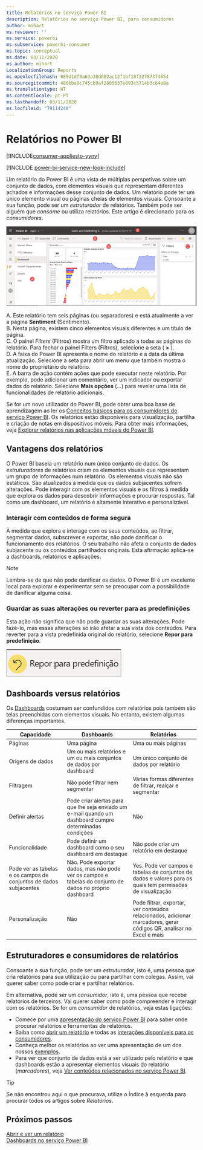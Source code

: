 ```yaml
---
title: Relatórios no serviço Power BI
description: Relatórios no serviço Power BI, para consumidores
author: mihart
ms.reviewer: ''
ms.service: powerbi
ms.subservice: powerbi-consumer
ms.topic: conceptual
ms.date: 03/11/2020
ms.author: mihart
LocalizationGroup: Reports
ms.openlocfilehash: 089d1df9a63a30d602ac12f1bf18f32787374654
ms.sourcegitcommit: 480bba9c745cb9af2005637e693c5714b3c64a8a
ms.translationtype: HT
ms.contentlocale: pt-PT
ms.lasthandoff: 03/11/2020
ms.locfileid: "79114240"
---
```

# <a name="reports-in-power-bi"></a>Relatórios no Power BI

[!INCLUDE[consumer-appliesto-yyny](../includes/consumer-appliesto-yyny.md)]

[!INCLUDE [power-bi-service-new-look-include](../includes/power-bi-service-new-look-include.md)]

Um relatório do Power BI é uma vista de múltiplas perspetivas sobre um conjunto de dados, com elementos visuais que representam diferentes achados e informações desse conjunto de dados.  Um relatório pode ter um único elemento visual ou páginas cheias de elementos visuais. Consoante a sua função, pode ser um *estruturador* de relatórios. Também pode ser alguém que *consome* ou utiliza relatórios. Este artigo é direcionado para os *consumidores*.

![Captura de ecrã a mostrar uma página de relatórios.](./media/end-user-reports/power-bi-report.png)

A. Este relatório tem seis páginas (ou separadores) e está atualmente a ver a página **Sentiment** (Sentimento).    
B. Nesta página, existem cinco elementos visuais diferentes e um título de página.    
C. O painel *Filters* (Filtros) mostra um filtro aplicado a todas as páginas do relatório. Para fechar o painel Filters (Filtros), selecione a seta ( **>** ).    
D. A faixa do Power BI apresenta o nome do relatório e a data da última atualização. Selecione a seta para abrir um menu que também mostra o nome do proprietário do relatório.    
E. A barra de ação contém ações que pode executar neste relatório.  Por exemplo, pode adicionar um comentário, ver um indicador ou exportar dados do relatório.  Selecione **Mais opções** (...) para revelar uma lista de funcionalidades de relatório adicionais.    

Se for um novo utilizador do Power BI, pode obter uma boa base de aprendizagem ao ler os [Conceitos básicos para os consumidores do serviço Power BI](end-user-basic-concepts.md). Os relatórios estão disponíveis para visualização, partilha e criação de notas em dispositivos móveis. Para obter mais informações, veja [Explorar relatórios nas aplicações móveis do Power BI](mobile/mobile-reports-in-the-mobile-apps.md).

## <a name="advantages-of-reports"></a>Vantagens dos relatórios

O Power BI baseia um relatório num único conjunto de dados. Os *estruturadores* de relatórios criam os elementos visuais que representam um grupo de informações num relatório. Os elementos visuais não são estáticos.  São atualizados à medida que os dados subjacentes sofrem alterações. Pode interagir com os elementos visuais e os filtros à medida que explora os dados para descobrir informações e procurar respostas. Tal como um dashboard, um relatório é altamente interativo e personalizável.

### <a name="safely-interact-with-content"></a>Interagir com conteúdos de forma segura

À medida que explora e interage com os seus conteúdos, ao filtrar, segmentar dados, subscrever e exportar, não pode danificar o funcionamento dos relatórios. O seu trabalho não afeta o conjunto de dados subjacente ou os conteúdos partilhados originais. Esta afirmação aplica-se a dashboards, relatórios e aplicações.

> [!NOTE]
> Lembre-se de que não pode danificar os dados. O Power BI é um excelente local para explorar e experimentar sem se preocupar com a possibilidade de danificar alguma coisa.

### <a name="save-your-changes-or-revert-to-the-default-settings"></a>Guardar as suas alterações ou reverter para as predefinições

Esta ação não significa que não pode guardar as suas alterações. Pode fazê-lo, mas essas alterações só irão afetar a sua vista dos conteúdos. Para reverter para a vista predefinida original do relatório, selecione **Repor para predefinição**.

![Captura de ecrã a mostrar o ícone Reverter para predefinição.](./media/end-user-reports/power-bi-reset.png)

## <a name="dashboards-versus-reports"></a>Dashboards versus relatórios

Os [Dashboards](end-user-dashboards.md) costumam ser confundidos com relatórios pois também são telas preenchidas com elementos visuais. No entanto, existem algumas diferenças importantes.  

| **Capacidade** | **Dashboards** | **Relatórios** |
| --- | --- | --- |
| Páginas |Uma página |Uma ou mais páginas |
| Origens de dados |Um ou mais relatórios e um ou mais conjuntos de dados por dashboard |Um único conjunto de dados por relatório |
| Filtragem |Não pode filtrar nem segmentar |Várias formas diferentes de filtrar, realçar e segmentar |
| Definir alertas |Pode criar alertas para que lhe seja enviado um e-mail quando um dashboard cumpre determinadas condições |Não |
| Funcionalidade |Pode definir um dashboard como o seu dashboard em destaque |Não pode criar um relatório em destaque |
| Pode ver as tabelas e os campos de conjuntos de dados subjacentes |Não. Pode exportar dados, mas não pode ver os campos e tabelas do conjunto de dados no próprio dashboard |Yes. Pode ver campos e tabelas de conjuntos de dados e valores para os quais tem permissões de visualização |
| Personalização |Não  |Pode filtrar, exportar, ver conteúdos relacionados, adicionar marcadores, gerar códigos QR, analisar no Excel e mais |

<!--| Available in Power BI Desktop |No |Yes, can create and view reports in Desktop |
| Pinning |Can pin existing visuals (tiles) only from current dashboard to your other dashboards |Can pin visuals (as tiles) to any of your dashboards. Can pin entire report pages to any of your dashboards. | -->

## <a name="report-designers-and-report-consumers"></a>Estruturadores e consumidores de relatórios

Consoante a sua função, pode ser um *estruturador*, isto é, uma pessoa que cria relatórios para sua utilização ou para partilhar com colegas. Assim, vai querer saber como pode criar e partilhar relatórios.

Em alternativa, pode ser um *consumidor*, isto é, uma pessoa que recebe relatórios de terceiros. Vai querer saber como pode compreender e interagir com os relatórios. Se for um *consumidor* de relatórios, veja estas ligações:

* Comece por uma [apresentação do serviço Power BI](end-user-basic-concepts.md) para saber onde procurar relatórios e ferramentas de relatórios.
* Saiba como [abrir um relatório](end-user-report-open.md) e todas as [interações disponíveis para os consumidores](end-user-reading-view.md).
* Conheça melhor os relatórios ao ver uma apresentação de um dos nossos [exemplos](../sample-tutorial-connect-to-the-samples.md).  
* Para ver que conjunto de dados está a ser utilizado pelo relatório e que dashboards estão a apresentar elementos visuais do relatório (*marcadores*), veja [Ver conteúdos relacionados no serviço Power BI](end-user-related.md).

> [!TIP]
> Se não encontrou aqui o que procurava, utilize o Índice à esquerda para procurar todos os artigos sobre *Relatórios*.

## <a name="next-steps"></a>Próximos passos

[Abrir e ver um relatório](end-user-report-open.md)    
[Dashboards no serviço Power BI](end-user-dashboards.md)
